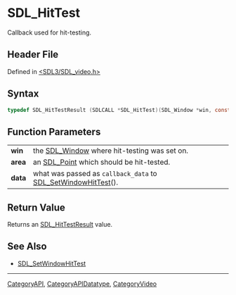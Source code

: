 # SDL_HitTest

Callback used for hit-testing.

## Header File

Defined in [<SDL3/SDL_video.h>](https://github.com/libsdl-org/SDL/blob/main/include/SDL3/SDL_video.h)

## Syntax

```c
typedef SDL_HitTestResult (SDLCALL *SDL_HitTest)(SDL_Window *win, const SDL_Point *area, void *data);
```

## Function Parameters

|          |                                                                                       |
| -------- | ------------------------------------------------------------------------------------- |
| **win**  | the [SDL_Window](SDL_Window) where hit-testing was set on.                            |
| **area** | an [SDL_Point](SDL_Point) which should be hit-tested.                                 |
| **data** | what was passed as `callback_data` to [SDL_SetWindowHitTest](SDL_SetWindowHitTest)(). |

## Return Value

Returns an [SDL_HitTestResult](SDL_HitTestResult) value.

## See Also

- [SDL_SetWindowHitTest](SDL_SetWindowHitTest)

----
[CategoryAPI](CategoryAPI), [CategoryAPIDatatype](CategoryAPIDatatype), [CategoryVideo](CategoryVideo)

